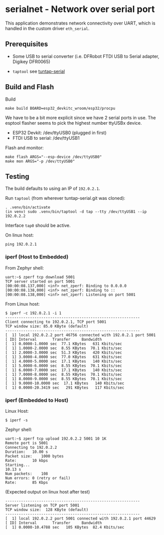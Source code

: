 # serialnet - Network over serial port

This application demonstrates network connectivity over UART, which is handled
in the custom driver `eth_serial`.

## Prerequisites

* Some USB to serial converter (i.e. DFRobot FTDI USB to Serial adapter, Digikey
  DFR0065)

* `taptool` see [tuntap-serial](https://github.com/cweave72/tuntap-serial) 

## Build and Flash

Build
```
make build BOARD=esp32_devkitc_wroom/esp32/procpu
```

We have to be a bit more explicit since we have 2 serial ports in use. The
esptool flasher seems to pick the highest number ttyUSBx device.

* ESP32 Devkit: /dev/ttyUSB0  (plugged in first)
* FTDI USB to serial: /dev/ttyUSB1

Flash and monitor:
```
make flash ARGS="--esp-device /dev/ttyUSB0"
make mon ARGS="-p /dev/ttyUSB0"
```

## Testing

The build defaults to using an IP of `192.0.2.1`.

Run `taptool` (from wherever tuntap-serial.git was cloned):
```
. .venv/bin/activate
(in venv) sudo .venv/bin/taptool -d tap --tty /dev/ttyUSB1 --ip 192.0.2.2
```

Interface `tap0` should be active.

On linux host:
```
ping 192.0.2.1
```

### iperf (Host to Embedded)

From Zephyr shell:
```
uart:~$ zperf tcp download 5001
TCP server started on port 5001
[00:00:08.137,000] <inf> net_zperf: Binding to 0.0.0.0
[00:00:08.138,000] <inf> net_zperf: Binding to ::
[00:00:08.138,000] <inf> net_zperf: Listening on port 5001
```

From Linux host:
```
$ iperf -c 192.0.2.1 -i 1
------------------------------------------------------------
Client connecting to 192.0.2.1, TCP port 5001
TCP window size: 85.0 KByte (default)
------------------------------------------------------------
[  1] local 192.0.2.2 port 46756 connected with 192.0.2.1 port 5001
[ ID] Interval       Transfer     Bandwidth
[  1] 0.0000-1.0000 sec  77.1 KBytes   631 Kbits/sec
[  1] 1.0000-2.0000 sec  8.55 KBytes  70.1 Kbits/sec
[  1] 2.0000-3.0000 sec  51.3 KBytes   420 Kbits/sec
[  1] 3.0000-4.0000 sec  77.0 KBytes   631 Kbits/sec
[  1] 4.0000-5.0000 sec  17.1 KBytes   140 Kbits/sec
[  1] 5.0000-6.0000 sec  8.55 KBytes  70.1 Kbits/sec
[  1] 6.0000-7.0000 sec  17.1 KBytes   140 Kbits/sec
[  1] 7.0000-8.0000 sec  8.55 KBytes  70.1 Kbits/sec
[  1] 8.0000-9.0000 sec  8.55 KBytes  70.1 Kbits/sec
[  1] 9.0000-10.0000 sec  17.1 KBytes   140 Kbits/sec
[  1] 0.0000-20.3419 sec   291 KBytes   117 Kbits/sec
```

### iperf (Embedded to Host)

Linux Host:
```
$ iperf -s
```

Zephyr shell:
```
uart:~$ zperf tcp upload 192.0.2.2 5001 10 1K
Remote port is 5001
Connecting to 192.0.2.2
Duration:	10.00 s
Packet size:	1000 bytes
Rate:		10 kbps
Starting...
10.13 s
Num packets:	108
Num errors:	0 (retry or fail)
Rate:		85 Kbps
```

(Expected output on linux host after test)
```
------------------------------------------------------------
Server listening on TCP port 5001
TCP window size:  128 KByte (default)
------------------------------------------------------------
[  1] local 192.0.2.2 port 5001 connected with 192.0.2.1 port 44629
[ ID] Interval       Transfer     Bandwidth
[  1] 0.0000-10.4788 sec   105 KBytes  82.4 Kbits/sec
```
